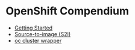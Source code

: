 # OpenShift Compendium

* [Getting Started](https://learn.openshift.com/introduction/getting-started/)
* [Source-to-image (S2I)](https://docs.openshift.org/latest/creating_images/s2i.html)
* [oc cluster wrapper](https://github.com/openshift-evangelists/oc-cluster-wrapper)
